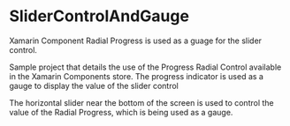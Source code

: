 SliderControlAndGauge
=====================

Xamarin Component Radial Progress is used as a guage for the slider control.

Sample project that details the use of the Progress Radial Control available in the Xamarin Components store. The progress indicator is used as a gauge to display the value of the slider control

The horizontal slider near the bottom of the screen is used to control the value of the Radial Progress, which is being used as a gauge.
